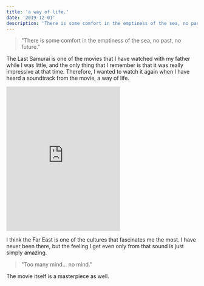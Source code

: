 ```yaml
---
title: 'a way of life.'
date: '2019-12-01'
description: 'There is some comfort in the emptiness of the sea, no past, no future. – the last samurai'
---
```


> "There is some comfort in the emptiness of the sea, no past, no future."

The Last Samurai is one of the movies that I have watched with my father while I was little, and the only thing that I remember is that it was really impressive at that time. Therefore, I wanted to watch it again when I have heard a soundtrack from the movie, a way of life.

<iframe src="https://open.spotify.com/embed/track/6DHYWelHYuynVVPv2m58wl" width="300" height="380" frameborder="0" allowtransparency="true" allow="encrypted-media"></iframe>

I think the Far East is one of the cultures that fascinates me the most. I have never been there, but the feeling I get even only from that sound is just simply amazing.

> "Too many mind... no mind."

The movie itself is a masterpiece as well.